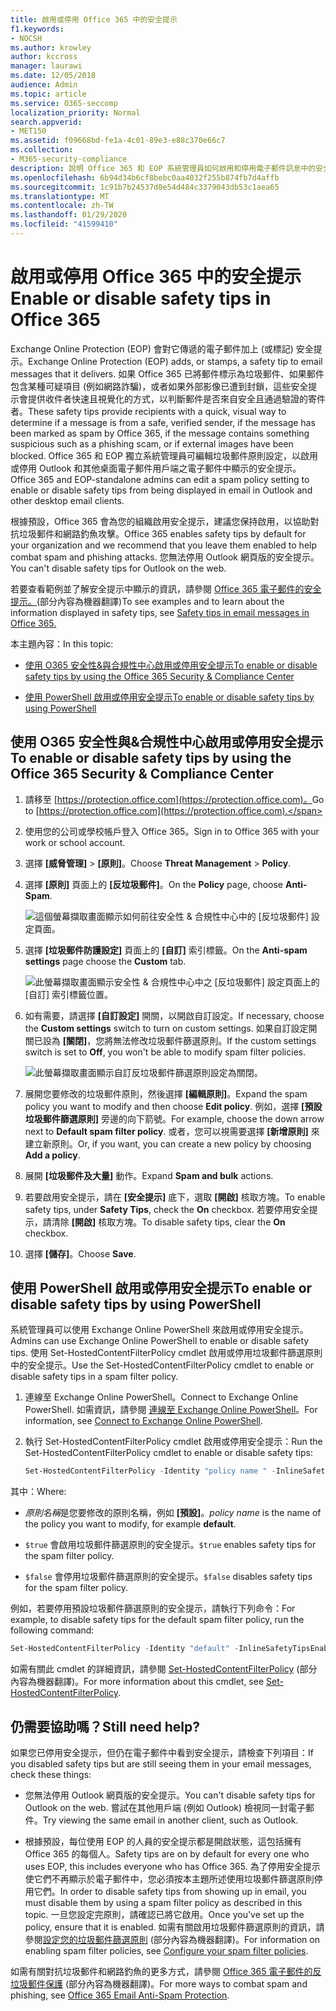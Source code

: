 ```yaml
---
title: 啟用或停用 Office 365 中的安全提示
f1.keywords:
- NOCSH
ms.author: krowley
author: kccross
manager: laurawi
ms.date: 12/05/2018
audience: Admin
ms.topic: article
ms.service: O365-seccomp
localization_priority: Normal
search.appverid:
- MET150
ms.assetid: f09668bd-fe1a-4c01-89e3-e88c370e66c7
ms.collection:
- M365-security-compliance
description: 說明 Office 365 和 EOP 系統管理員如何啟用和停用電子郵件訊息中的安全提示。
ms.openlocfilehash: 6b94d34b6cf8bebc0aa4032f255b874fb7d4affb
ms.sourcegitcommit: 1c91b7b24537d0e54d484c3379043db53c1aea65
ms.translationtype: MT
ms.contentlocale: zh-TW
ms.lasthandoff: 01/29/2020
ms.locfileid: "41599410"
---
```

# <a name="enable-or-disable-safety-tips-in-office-365"></a><span data-ttu-id="84202-103">啟用或停用 Office 365 中的安全提示</span><span class="sxs-lookup"><span data-stu-id="84202-103">Enable or disable safety tips in Office 365</span></span>

<span data-ttu-id="84202-104">Exchange Online Protection (EOP) 會對它傳遞的電子郵件加上 (或標記) 安全提示。</span><span class="sxs-lookup"><span data-stu-id="84202-104">Exchange Online Protection (EOP) adds, or stamps, a safety tip to email messages that it delivers.</span></span> <span data-ttu-id="84202-105">如果 Office 365 已將郵件標示為垃圾郵件、如果郵件包含某種可疑項目 (例如網路詐騙)，或者如果外部影像已遭到封鎖，這些安全提示會提供收件者快速且視覺化的方式，以判斷郵件是否來自安全且通過驗證的寄件者。</span><span class="sxs-lookup"><span data-stu-id="84202-105">These safety tips provide recipients with a quick, visual way to determine if a message is from a safe, verified sender, if the message has been marked as spam by Office 365, if the message contains something suspicious such as a phishing scam, or if external images have been blocked.</span></span> <span data-ttu-id="84202-106">Office 365 和 EOP 獨立系統管理員可編輯垃圾郵件原則設定，以啟用或停用 Outlook 和其他桌面電子郵件用戶端之電子郵件中顯示的安全提示。</span><span class="sxs-lookup"><span data-stu-id="84202-106">Office 365 and EOP-standalone admins can edit a spam policy setting to enable or disable safety tips from being displayed in email in Outlook and other desktop email clients.</span></span>

<span data-ttu-id="84202-107">根據預設，Office 365 會為您的組織啟用安全提示，建議您保持啟用，以協助對抗垃圾郵件和網路釣魚攻擊。</span><span class="sxs-lookup"><span data-stu-id="84202-107">Office 365 enables safety tips by default for your organization and we recommend that you leave them enabled to help combat spam and phishing attacks.</span></span> <span data-ttu-id="84202-108">您無法停用 Outlook 網頁版的安全提示。</span><span class="sxs-lookup"><span data-stu-id="84202-108">You can't disable safety tips for Outlook on the web.</span></span>

<span data-ttu-id="84202-109">若要查看範例並了解安全提示中顯示的資訊，請參閱 [Office 365 電子郵件的安全提示。](safety-tips-in-office-365.md)(部分內容為機器翻譯)</span><span class="sxs-lookup"><span data-stu-id="84202-109">To see examples and to learn about the information displayed in safety tips, see [Safety tips in email messages in Office 365.](safety-tips-in-office-365.md)</span></span>

<span data-ttu-id="84202-110">本主題內容：</span><span class="sxs-lookup"><span data-stu-id="84202-110">In this topic:</span></span>

- [<span data-ttu-id="84202-111">使用 O365 安全性&amp;與合規性中心啟用或停用安全提示</span><span class="sxs-lookup"><span data-stu-id="84202-111">To enable or disable safety tips by using the Office 365 Security &amp; Compliance Center</span></span>](enable-or-disable-safety-tips.md#SandCCsafetytip)

- [<span data-ttu-id="84202-112">使用 PowerShell 啟用或停用安全提示</span><span class="sxs-lookup"><span data-stu-id="84202-112">To enable or disable safety tips by using PowerShell</span></span>](enable-or-disable-safety-tips.md#pshellsafetytip)

## <a name="to-enable-or-disable-safety-tips-by-using-the-office-365-security-amp-compliance-center"></a><span data-ttu-id="84202-113">使用 O365 安全性與&amp;合規性中心啟用或停用安全提示</span><span class="sxs-lookup"><span data-stu-id="84202-113">To enable or disable safety tips by using the Office 365 Security &amp; Compliance Center</span></span>
<span data-ttu-id="84202-114"><a name="SandCCsafetytip"> </a></span><span class="sxs-lookup"><span data-stu-id="84202-114"><a name="SandCCsafetytip"> </a></span></span>

1. <span data-ttu-id="84202-115">請移至 [https://protection.office.com](https://protection.office.com)。</span><span class="sxs-lookup"><span data-stu-id="84202-115">Go to [https://protection.office.com](https://protection.office.com).</span></span>

2. <span data-ttu-id="84202-116">使用您的公司或學校帳戶登入 Office 365。</span><span class="sxs-lookup"><span data-stu-id="84202-116">Sign in to Office 365 with your work or school account.</span></span>

3. <span data-ttu-id="84202-117">選擇 **[威脅管理]** \> **[原則]**。</span><span class="sxs-lookup"><span data-stu-id="84202-117">Choose **Threat Management** \> **Policy**.</span></span>

4. <span data-ttu-id="84202-118">選擇 **[原則]** 頁面上的 **[反垃圾郵件]**。</span><span class="sxs-lookup"><span data-stu-id="84202-118">On the **Policy** page, choose **Anti-Spam**.</span></span>

    ![這個螢幕擷取畫面顯示如何前往安全性 &amp; 合規性中心中的 [反垃圾郵件] 設定頁面。](../media/b8eb2ee3-2eb1-4ea2-b138-f6d7fb2e23de.png)

5. <span data-ttu-id="84202-120">選擇 **[垃圾郵件防護設定]** 頁面上的 **[自訂]** 索引標籤。</span><span class="sxs-lookup"><span data-stu-id="84202-120">On the **Anti-spam settings** page choose the **Custom** tab.</span></span>

    ![此螢幕擷取畫面顯示安全性 &amp; 合規性中心中之 [反垃圾郵件] 設定頁面上的 [自訂] 索引標籤位置。](../media/1d688d23-e6f3-4de5-84a7-e8ce31786193.png)

6. <span data-ttu-id="84202-122">如有需要，請選擇 **[自訂設定]** 開關，以開啟自訂設定。</span><span class="sxs-lookup"><span data-stu-id="84202-122">If necessary, choose the **Custom settings** switch to turn on custom settings.</span></span> <span data-ttu-id="84202-123">如果自訂設定開關已設為 **[關閉]**，您將無法修改垃圾郵件篩選原則。</span><span class="sxs-lookup"><span data-stu-id="84202-123">If the custom settings switch is set to **Off**, you won't be able to modify spam filter policies.</span></span>

    ![此螢幕擷取畫面顯示自訂反垃圾郵件篩選原則設定為關閉。](../media/94f900ad-b556-4a31-a3ac-acfcd72e71b8.png)

7. <span data-ttu-id="84202-125">展開您要修改的垃圾郵件原則，然後選擇 **[編輯原則]**。</span><span class="sxs-lookup"><span data-stu-id="84202-125">Expand the spam policy you want to modify and then choose **Edit policy**.</span></span> <span data-ttu-id="84202-126">例如，選擇 **[預設垃圾郵件篩選原則]** 旁邊的向下箭號。</span><span class="sxs-lookup"><span data-stu-id="84202-126">For example, choose the down arrow next to **Default spam filter policy**.</span></span> <span data-ttu-id="84202-127">或者，您可以視需要選擇 **[新增原則]** 來建立新原則。</span><span class="sxs-lookup"><span data-stu-id="84202-127">Or, if you want, you can create a new policy by choosing **Add a policy**.</span></span>

8. <span data-ttu-id="84202-128">展開 **[垃圾郵件及大量]** 動作。</span><span class="sxs-lookup"><span data-stu-id="84202-128">Expand **Spam and bulk** actions.</span></span>

9. <span data-ttu-id="84202-129">若要啟用安全提示，請在 **[安全提示]** 底下，選取 **[開啟]** 核取方塊。</span><span class="sxs-lookup"><span data-stu-id="84202-129">To enable safety tips, under **Safety Tips**, check the **On** checkbox.</span></span> <span data-ttu-id="84202-130">若要停用安全提示，請清除 **[開啟]** 核取方塊。</span><span class="sxs-lookup"><span data-stu-id="84202-130">To disable safety tips, clear the **On** checkbox.</span></span>

10. <span data-ttu-id="84202-131">選擇 **[儲存]**。</span><span class="sxs-lookup"><span data-stu-id="84202-131">Choose **Save**.</span></span>

## <a name="to-enable-or-disable-safety-tips-by-using-powershell"></a><span data-ttu-id="84202-132">使用 PowerShell 啟用或停用安全提示</span><span class="sxs-lookup"><span data-stu-id="84202-132">To enable or disable safety tips by using PowerShell</span></span>
<span data-ttu-id="84202-133"><a name="pshellsafetytip"> </a></span><span class="sxs-lookup"><span data-stu-id="84202-133"><a name="pshellsafetytip"> </a></span></span>

<span data-ttu-id="84202-134">系統管理員可以使用 Exchange Online PowerShell 來啟用或停用安全提示。</span><span class="sxs-lookup"><span data-stu-id="84202-134">Admins can use Exchange Online PowerShell to enable or disable safety tips.</span></span> <span data-ttu-id="84202-135">使用 Set-HostedContentFilterPolicy cmdlet 啟用或停用垃圾郵件篩選原則中的安全提示。</span><span class="sxs-lookup"><span data-stu-id="84202-135">Use the Set-HostedContentFilterPolicy cmdlet to enable or disable safety tips in a spam filter policy.</span></span>

1. <span data-ttu-id="84202-136">連線至 Exchange Online PowerShell。</span><span class="sxs-lookup"><span data-stu-id="84202-136">Connect to Exchange Online PowerShell.</span></span> <span data-ttu-id="84202-137">如需資訊，請參閱 [連線至 Exchange Online PowerShell](https://docs.microsoft.com/powershell/exchange/exchange-online/connect-to-exchange-online-powershell/connect-to-exchange-online-powershell)。</span><span class="sxs-lookup"><span data-stu-id="84202-137">For information, see [Connect to Exchange Online PowerShell](https://docs.microsoft.com/powershell/exchange/exchange-online/connect-to-exchange-online-powershell/connect-to-exchange-online-powershell).</span></span>

2. <span data-ttu-id="84202-138">執行 Set-HostedContentFilterPolicy cmdlet 啟用或停用安全提示：</span><span class="sxs-lookup"><span data-stu-id="84202-138">Run the Set-HostedContentFilterPolicy cmdlet to enable or disable safety tips:</span></span>

   ```powershell
   Set-HostedContentFilterPolicy -Identity "policy name " -InlineSafetyTipsEnabled <$true | $false>
   ```

<span data-ttu-id="84202-139">其中：</span><span class="sxs-lookup"><span data-stu-id="84202-139">Where:</span></span>

- <span data-ttu-id="84202-140">*原則名稱*是您要修改的原則名稱，例如 **[預設]**。</span><span class="sxs-lookup"><span data-stu-id="84202-140">*policy name*  is the name of the policy you want to modify, for example **default**.</span></span>

- <span data-ttu-id="84202-141">`$true` 會啟用垃圾郵件篩選原則的安全提示。</span><span class="sxs-lookup"><span data-stu-id="84202-141">`$true` enables safety tips for the spam filter policy.</span></span>

- <span data-ttu-id="84202-142">`$false` 會停用垃圾郵件篩選原則的安全提示。</span><span class="sxs-lookup"><span data-stu-id="84202-142">`$false` disables safety tips for the spam filter policy.</span></span>

<span data-ttu-id="84202-143">例如，若要停用預設垃圾郵件篩選原則的安全提示，請執行下列命令：</span><span class="sxs-lookup"><span data-stu-id="84202-143">For example, to disable safety tips for the default spam filter policy, run the following command:</span></span>

```powershell
Set-HostedContentFilterPolicy -Identity "default" -InlineSafetyTipsEnabled $false
```

<span data-ttu-id="84202-144">如需有關此 cmdlet 的詳細資訊，請參閱 [Set-HostedContentFilterPolicy](https://docs.microsoft.com/powershell/module/exchange/antispam-antimalware/set-hostedcontentfilterpolicy) (部分內容為機器翻譯)。</span><span class="sxs-lookup"><span data-stu-id="84202-144">For more information about this cmdlet, see [Set-HostedContentFilterPolicy](https://docs.microsoft.com/powershell/module/exchange/antispam-antimalware/set-hostedcontentfilterpolicy).</span></span>

## <a name="still-need-help"></a><span data-ttu-id="84202-145">仍需要協助嗎？</span><span class="sxs-lookup"><span data-stu-id="84202-145">Still need help?</span></span>
<span data-ttu-id="84202-146"><a name="pshellsafetytip"> </a></span><span class="sxs-lookup"><span data-stu-id="84202-146"><a name="pshellsafetytip"> </a></span></span>

<span data-ttu-id="84202-147">如果您已停用安全提示，但仍在電子郵件中看到安全提示，請檢查下列項目：</span><span class="sxs-lookup"><span data-stu-id="84202-147">If you disabled safety tips but are still seeing them in your email messages, check these things:</span></span>

- <span data-ttu-id="84202-148">您無法停用 Outlook 網頁版的安全提示。</span><span class="sxs-lookup"><span data-stu-id="84202-148">You can't disable safety tips for Outlook on the web.</span></span> <span data-ttu-id="84202-149">嘗試在其他用戶端 (例如 Outlook) 檢視同一封電子郵件。</span><span class="sxs-lookup"><span data-stu-id="84202-149">Try viewing the same email in another client, such as Outlook.</span></span>

- <span data-ttu-id="84202-150">根據預設，每位使用 EOP 的人員的安全提示都是開啟狀態，這包括擁有 Office 365 的每個人。</span><span class="sxs-lookup"><span data-stu-id="84202-150">Safety tips are on by default for every one who uses EOP, this includes everyone who has Office 365.</span></span> <span data-ttu-id="84202-151">為了停用安全提示使它們不再顯示於電子郵件中，您必須按本主題所述使用垃圾郵件篩選原則停用它們。</span><span class="sxs-lookup"><span data-stu-id="84202-151">In order to disable safety tips from showing up in email, you must disable them by using a spam filter policy as described in this topic.</span></span> <span data-ttu-id="84202-152">一旦您設定完原則，請確認已將它啟用。</span><span class="sxs-lookup"><span data-stu-id="84202-152">Once you've set up the policy, ensure that it is enabled.</span></span> <span data-ttu-id="84202-153">如需有關啟用垃圾郵件篩選原則的資訊，請參閱[設定您的垃圾郵件篩選原則](configure-your-spam-filter-policies.md) (部分內容為機器翻譯)。</span><span class="sxs-lookup"><span data-stu-id="84202-153">For information on enabling spam filter policies, see [Configure your spam filter policies](configure-your-spam-filter-policies.md).</span></span>

<span data-ttu-id="84202-154">如需有關對抗垃圾郵件和網路釣魚的更多方式，請參閱 [Office 365 電子郵件的反垃圾郵件保護](anti-spam-protection.md) (部分內容為機器翻譯)。</span><span class="sxs-lookup"><span data-stu-id="84202-154">For more ways to combat spam and phishing, see [Office 365 Email Anti-Spam Protection](anti-spam-protection.md).</span></span>
